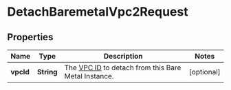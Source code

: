 

# DetachBaremetalVpc2Request


## Properties

| Name | Type | Description | Notes |
|------------ | ------------- | ------------- | -------------|
|**vpcId** | **String** | The [VPC ID](#operation/list-vpc2) to detach from this Bare Metal Instance. |  [optional] |



